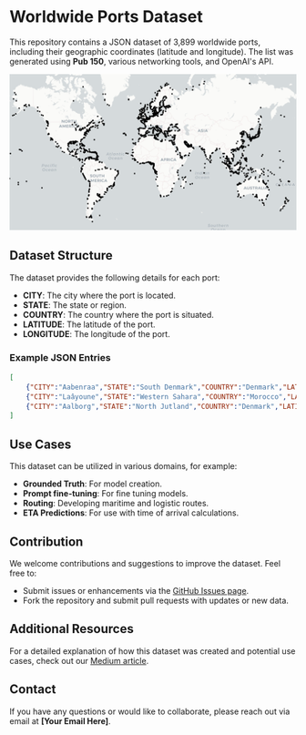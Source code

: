 
# Worldwide Ports Dataset

This repository contains a JSON dataset of 3,899 worldwide ports, including their geographic coordinates (latitude and longitude). The list was generated using **Pub 150**, various networking tools, and OpenAI's API. 

![World Map of Ports](static/map.png)

## Dataset Structure

The dataset provides the following details for each port:

- **CITY**: The city where the port is located.
- **STATE**: The state or region.
- **COUNTRY**: The country where the port is situated.
- **LATITUDE**: The latitude of the port.
- **LONGITUDE**: The longitude of the port.

### Example JSON Entries
```json
[
    {"CITY":"Aabenraa","STATE":"South Denmark","COUNTRY":"Denmark","LATITUDE":55.04,"LONGITUDE":9.42},
    {"CITY":"Laâyoune","STATE":"Western Sahara","COUNTRY":"Morocco","LATITUDE":27.07,"LONGITUDE":-13.47},
    {"CITY":"Aalborg","STATE":"North Jutland","COUNTRY":"Denmark","LATITUDE":57.05,"LONGITUDE":9.92},
]
```

## Use Cases

This dataset can be utilized in various domains, for example:

- **Grounded Truth**: For model creation.
- **Prompt fine-tuning**: For fine tuning models.
- **Routing**: Developing maritime and logistic routes.
- **ETA Predictions**: For use with time of arrival calculations.

## Contribution

We welcome contributions and suggestions to improve the dataset. Feel free to:

- Submit issues or enhancements via the [GitHub Issues page](#).
- Fork the repository and submit pull requests with updates or new data.

## Additional Resources

For a detailed explanation of how this dataset was created and potential use cases, check out our [Medium article](https://placeholder-link.com).

## Contact

If you have any questions or would like to collaborate, please reach out via email at **[Your Email Here]**.
